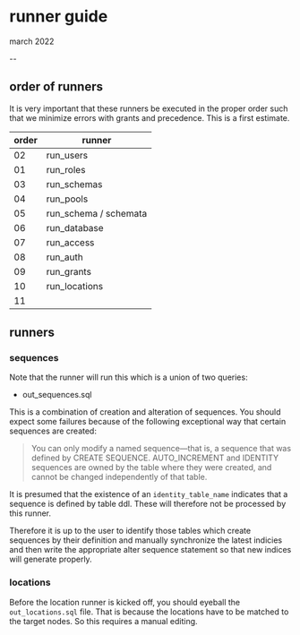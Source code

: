 # runner guide
march 2022

--





## order of runners

It is very important that these runners be executed in the proper order such that we minimize errors with grants and precedence. This is a first estimate.


order  | runner 
------ | ----
02  | run_users    
01  | run_roles
03  | run_schemas
04  | run_pools
05  | run_schema / schemata
06  | run_database
07  | run_access
08  | run_auth
09  | run_grants   
10  | run_locations
11  |




## runners

### sequences

Note that the runner will run this which is a union of two queries:
- out_sequences.sql

This is a combination of creation and alteration of sequences. You should expect some failures because of the following exceptional way that certain sequences are created:


<blockquote>You can only modify a named sequence—that is, a sequence that was defined by CREATE SEQUENCE. AUTO_INCREMENT and IDENTITY sequences are owned by the table where they were created, and cannot be changed independently of that table.</blockquote>

It is presumed that the existence of an `identity_table_name` indicates that a sequence is defined by table ddl. These will therefore not be processed by this runner. 

Therefore it is up to the user to identify those tables which create sequences by their definition and manually synchronize the latest indicies and then write the appropriate alter sequence statement so that new indices will generate properly.

### locations

Before the location runner is kicked off, you should eyeball the `out_locations.sql` file. That is because the locations have to be matched to the target nodes. So this requires a manual editing. 


